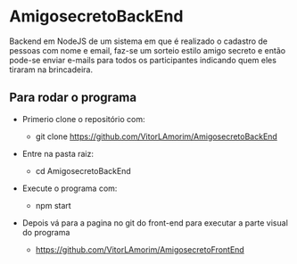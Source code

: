 # AmigosecretoBackEnd

Backend em NodeJS de um sistema em que é realizado o cadastro de pessoas com nome e email, faz-se um sorteio estilo amigo secreto e então pode-se enviar e-mails para todos os participantes indicando quem eles tiraram na brincadeira.




## Para rodar o programa

- Primerio clone o repositório com:
   - git clone https://github.com/VitorLAmorim/AmigosecretoBackEnd
  
- Entre na pasta raiz:
   - cd AmigosecretoBackEnd

- Execute o programa com:
   - npm start
  
- Depois vá para a pagina no git do front-end para executar a parte visual do programa
  
  -  https://github.com/VitorLAmorim/AmigosecretoFrontEnd
